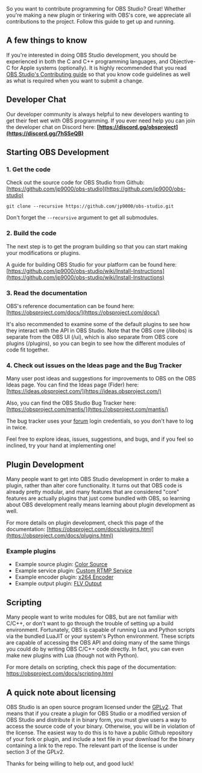 So you want to contribute programming for OBS Studio? Great! Whether you're making a new plugin or tinkering with OBS's core, we appreciate all contributions to the project. Follow this guide to get up and running.

## A few things to know
If you're interested in doing OBS Studio development, you should be experienced in both the C and C++ programming languages, and Objective-C for Apple systems (optionally). It is highly recommended that you read [OBS Studio's Contributing guide](https://github.com/jp9000/obs-studio/blob/master/CONTRIBUTING.rst) so that you know code guidelines as well as what is required when you want to submit a change.

## Developer Chat
Our developer community is always helpful to new developers wanting to get their feet wet with OBS programming. If you ever need help you can join the developer chat on Discord here: **[https://discord.gg/obsproject](https://discord.gg/7hSSeQB)**

## Starting OBS Development

### 1. Get the code
Check out the source code for OBS Studio from Github: [https://github.com/jp9000/obs-studio](https://github.com/jp9000/obs-studio)

```
git clone --recursive https://github.com/jp9000/obs-studio.git
```

Don't forget the `--recursive` argument to get all submodules.

### 2. Build the code
The next step is to get the program building so that you can start making your modifications or plugins.

A guide for building OBS Studio for your platform can be found here: [https://github.com/jp9000/obs-studio/wiki/Install-Instructions](https://github.com/jp9000/obs-studio/wiki/Install-Instructions)

### 3. Read the documentation
OBS's reference documentation can be found here: [https://obsproject.com/docs/](https://obsproject.com/docs/)

It's also recommended to examine some of the default plugins to see how they interact with the API in OBS Studio. Note that the OBS core (/libobs) is separate from the OBS UI (/ui), which is also separate from OBS core plugins (/plugins), so you can begin to see how the different modules of code fit together.

### 4. Check out issues on the Ideas page and the Bug Tracker

Many user post ideas and suggestions for improvements to OBS on the OBS Ideas page. You can find the Ideas page (Fider) here: [https://ideas.obsproject.com/](https://ideas.obsproject.com/)

Also, you can find the OBS Studio Bug Tracker here: [https://obsproject.com/mantis/](https://obsproject.com/mantis/)

The bug tracker uses your [forum](https://obsproject.com/forum/) login credentials, so you don't have to log in twice.

Feel free to explore ideas, issues, suggestions, and bugs, and if you feel so inclined, try your hand at implementing one!

## Plugin Development

Many people want to get into OBS Studio development in order to make a plugin, rather than alter core functionality. It turns out that OBS code is already pretty modular, and many features that are considered "core" features are actually plugins that just come bundled with OBS, so learning about OBS development really means learning about plugin development as well.

For more details on plugin development, check this page of the documentation: [https://obsproject.com/docs/plugins.html](https://obsproject.com/docs/plugins.html)

### Example plugins

* Example source plugin: [Color Source](https://github.com/obsproject/obs-studio/blob/master/plugins/image-source/color-source.c)
* Example service plugin: [Custom RTMP Service](https://github.com/obsproject/obs-studio/blob/master/plugins/rtmp-services/rtmp-custom.c)
* Example encoder plugin: [x264 Encoder](https://github.com/obsproject/obs-studio/blob/master/plugins/obs-x264/obs-x264.c)
* Example output plugin: [FLV Output](https://github.com/obsproject/obs-studio/blob/master/plugins/obs-outputs/flv-output.c)

## Scripting

Many people want to write modules for OBS, but are not familiar with C/C++, or don't want to go through the trouble of setting up a build environment. Fortunately, OBS is capable of running Lua and Python scripts via the bundled LuaJIT or your system's Python environment. These scripts are capable of accessing the OBS API and doing many of the same things you could do by writing OBS C/C++ code directly. In fact, you can even make new plugins with Lua (though not with Python).

For more details on scripting, check this page of the documentation: https://obsproject.com/docs/scripting.html

## A quick note about licensing

OBS Studio is an open source program licensed under the [GPLv2](https://github.com/jp9000/obs-studio/blob/master/COPYING). That means that if you create a plugin for OBS Studio or a modified version of OBS Studio and distribute it in binary form, you must give users a way to access the source code of your binary. Otherwise, you will be in violation of the license. The easiest way to do this is to have a public Github repository of your fork or plugin, and include a text file in your download for the binary containing a link to the repo. The relevant part of the license is under section 3 of the GPLv2.

Thanks for being willing to help out, and good luck!